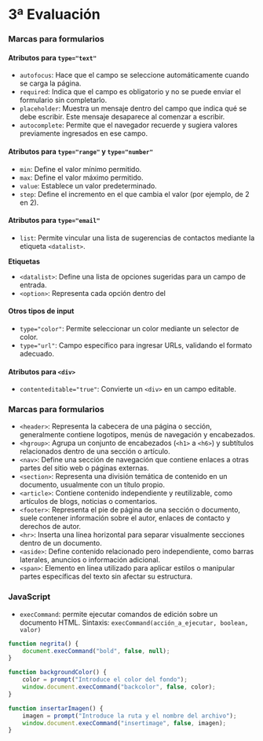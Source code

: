 # 3ª Evaluación

### Marcas para formularios

#### Atributos para `type="text"`
- `autofocus`: Hace que el campo se seleccione automáticamente cuando se carga la página.
- `required`: Indica que el campo es obligatorio y no se puede enviar el formulario sin completarlo.
- `placeholder`: Muestra un mensaje dentro del campo que indica qué se debe escribir. Este mensaje desaparece al comenzar a escribir.
- `autocomplete`: Permite que el navegador recuerde y sugiera valores previamente ingresados en ese campo.

#### Atributos para `type="range"` y `type="number"`
- `min`: Define el valor mínimo permitido.
- `max`: Define el valor máximo permitido.
- `value`: Establece un valor predeterminado.
- `step`: Define el incremento en el que cambia el valor (por ejemplo, de 2 en 2).

#### Atributos para `type="email"`
- `list`: Permite vincular una lista de sugerencias de contactos mediante la etiqueta `<datalist>`.

**Etiquetas**
- `<datalist>`: Define una lista de opciones sugeridas para un campo de entrada.
- `<option>`: Representa cada opción dentro del <datalist>, proporcionando un valor que el usuario puede seleccionar.

#### Otros tipos de input
- `type="color"`: Permite seleccionar un color mediante un selector de color.
- `type="url"`: Campo específico para ingresar URLs, validando el formato adecuado.

#### Atributos para `<div>`
- `contenteditable="true"`: Convierte un `<div>` en un campo editable.

### Marcas para formularios

- `<header>`: Representa la cabecera de una página o sección, generalmente contiene logotipos, menús de navegación y encabezados.
- `<hgroup>`: Agrupa un conjunto de encabezados (`<h1>` a `<h6>`) y subtítulos relacionados dentro de una sección o artículo.
- `<nav>`: Define una sección de navegación que contiene enlaces a otras partes del sitio web o páginas externas.
- `<section>`: Representa una división temática de contenido en un documento, usualmente con un título propio.
- `<article>`: Contiene contenido independiente y reutilizable, como artículos de blogs, noticias o comentarios.
- `<footer>`: Representa el pie de página de una sección o documento, suele contener información sobre el autor, enlaces de contacto y derechos de autor.
- `<hr>`: Inserta una línea horizontal para separar visualmente secciones dentro de un documento.
- `<aside>`: Define contenido relacionado pero independiente, como barras laterales, anuncios o información adicional.
- `<span>`: Elemento en línea utilizado para aplicar estilos o manipular partes específicas del texto sin afectar su estructura.

### JavaScript

- `execCommand`: permite ejecutar comandos de edición sobre un documento HTML.
Sintaxis: `execCommand(acción_a_ejecutar, boolean, valor)`

```javascript
function negrita() {
    document.execCommand("bold", false, null);
}

function backgroundColor() {
    color = prompt("Introduce el color del fondo");
    window.document.execCommand("backcolor", false, color);
}

function insertarImagen() {
    imagen = prompt("Introduce la ruta y el nombre del archivo");
    window.document.execCommand("insertimage", false, imagen);
}
```
